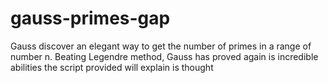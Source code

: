 # gauss-primes-gap

Gauss discover an elegant way to get the number of primes
in a range of number n. Beating Legendre method, Gauss has proved 
again is incredible abilities the script provided will explain is thought